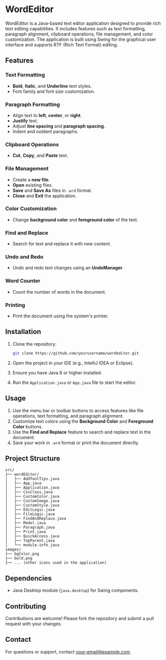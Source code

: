 # WordEditor

WordEditor is a Java-based text editor application designed to provide rich text editing capabilities. It includes features such as text formatting, paragraph alignment, clipboard operations, file management, and color customization. The application is built using Swing for the graphical user interface and supports RTF (Rich Text Format) editing.

## Features

### Text Formatting
- **Bold**, **Italic**, and **Underline** text styles.
- Font family and font size customization.

### Paragraph Formatting
- Align text to **left**, **center**, or **right**.
- **Justify** text.
- Adjust **line spacing** and **paragraph spacing**.
- Indent and outdent paragraphs.

### Clipboard Operations
- **Cut**, **Copy**, and **Paste** text.

### File Management
- Create a **new file**.
- **Open** existing files.
- **Save** and **Save As** files in `.wrd` format.
- **Close** and **Exit** the application.

### Color Customization
- Change **background color** and **foreground color** of the text.

### Find and Replace
- Search for text and replace it with new content.

### Undo and Redo
- Undo and redo text changes using an **UndoManager**.

### Word Counter
- Count the number of words in the document.

### Printing
- Print the document using the system's printer.

## Installation

1. Clone the repository:
   ```sh
   git clone https://github.com/yourusername/wordeditor.git
   ```

2. Open the project in your IDE (e.g., IntelliJ IDEA or Eclipse).

3. Ensure you have Java 8 or higher installed.

4. Run the `Application.java` or `App.java` file to start the editor.

## Usage

1. Use the menu bar or toolbar buttons to access features like file operations, text formatting, and paragraph alignment.
2. Customize text colors using the **Background Color** and **Foreground Color** buttons.
3. Use the **Find and Replace** feature to search and replace text in the document.
4. Save your work in `.wrd` format or print the document directly.

## Project Structure

```
src/
├── wordEditor/
│   ├── AddToolTips.java
│   ├── App.java
│   ├── Application.java
│   ├── CssClass.java
│   ├── CustomColor.java
│   ├── CustomImage.java
│   ├── CustomStyle.java
│   ├── EditLogic.java
│   ├── FileLogic.java
│   ├── FindAndReplace.java
│   ├── Model.java
│   ├── Paragraph.java
│   ├── Print.java
│   ├── QuickAccess.java
│   ├── TopParent.java
│   └── module-info.java
images/
├── bgColor.png
├── bold.png
├── ... (other icons used in the application)
```

## Dependencies

- Java Desktop module (`java.desktop`) for Swing components.

## Contributing

Contributions are welcome! Please fork the repository and submit a pull request with your changes.

## Contact

For questions or support, contact [your-email@example.com](mailto:naolaboma@gmail.com).
